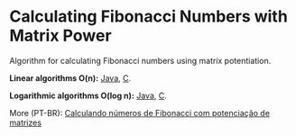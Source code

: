 # Calculating Fibonacci Numbers with Matrix Power
<p>Algorithm for calculating Fibonacci numbers using matrix potentiation.</p>
<p><b>Linear algorithms O(n):</b> <a href="">Java</a>, <a href="">C</a>.</p>
<p><b>Logarithmic algorithms O(log n):</b> <a href="">Java</a>, <a href="">C</a>.</p>
<p>More (PT-BR): <a href="https://www.blogcyberini.com/2018/04/numeros-de-fibonacci-com-potenciacao-de-matrizes.html">Calculando números de Fibonacci com potenciação de matrizes</a></p>

